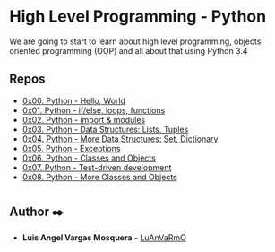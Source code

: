 # High Level Programming - Python

We are going to start to learn about high level programming, objects oriented programming (OOP) and all about that using Python 3.4

## Repos

* [0x00. Python - Hello, World](https://github.com/LuAnVaRmO/holbertonschool-higher_level_programming/tree/master/0x00-python-hello_world) 
* [0x01. Python - if/else, loops, functions](https://github.com/LuAnVaRmO/holbertonschool-higher_level_programming/tree/master/0x01-python-if_else_loops_functions)
* [0x02. Python - import & modules](https://github.com/LuAnVaRmO/holbertonschool-higher_level_programming/tree/master/0x02-python-import_modules)
* [0x03. Python - Data Structures: Lists, Tuples](https://github.com/LuAnVaRmO/holbertonschool-higher_level_programming/tree/master/0x03-python-data_structures)
* [0x04. Python - More Data Structures: Set, Dictionary](https://github.com/LuAnVaRmO/holbertonschool-higher_level_programming/tree/master/0x04-python-more_data_structures)
* [0x05. Python - Exceptions](https://github.com/LuAnVaRmO/holbertonschool-higher_level_programming/tree/master/0x05-python-exceptions)
* [0x06. Python - Classes and Objects](https://github.com/LuAnVaRmO/holbertonschool-higher_level_programming/tree/master/0x06-python-classes) 
* [0x07. Python - Test-driven development](https://github.com/LuAnVaRmO/holbertonschool-higher_level_programming/tree/master/0x07-python-test_driven_development)
* [0x08. Python - More Classes and Objects]()
#
## Author ✒️
* **Luis Angel Vargas Mosquera** - [LuAnVaRmO](https://github.com/LuAnVaRmO)